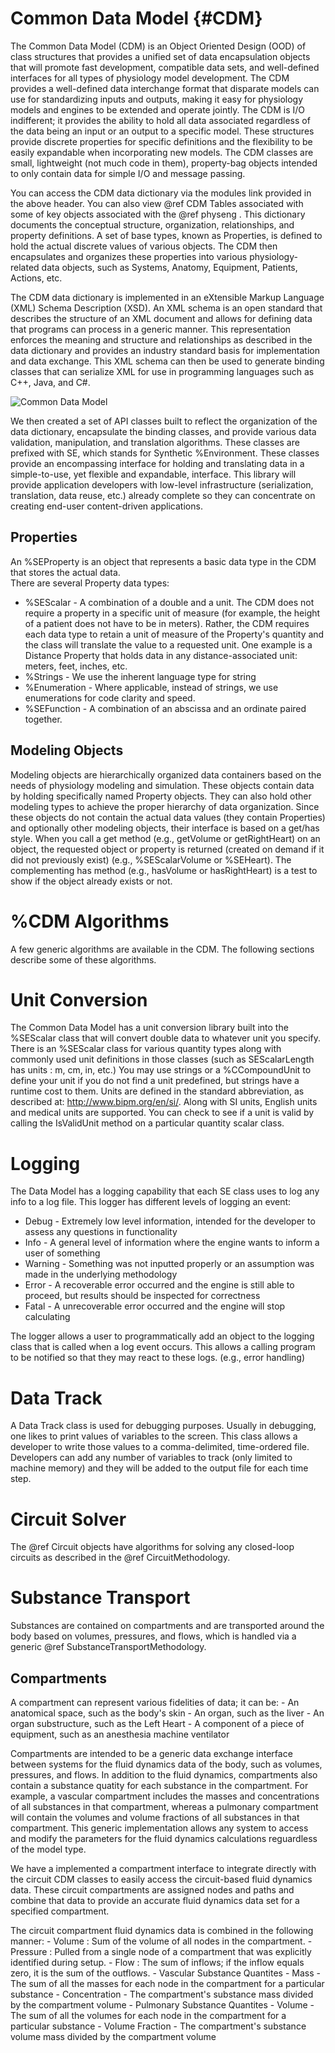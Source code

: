 Common Data Model {#CDM}
=================

The Common Data Model (CDM) is an Object Oriented Design (OOD) of class structures that provides a unified set of data encapsulation objects 
that will promote fast development, compatible data sets, and well-defined interfaces for all types of physiology model development. 
The CDM provides a well-defined data interchange format that disparate models can use for standardizing inputs and outputs, 
making it easy for physiology models and engines to be extended and operate jointly.
The CDM is I/O indifferent; it provides the ability to hold all data associated regardless of the data being an input or an output to a specific model. 
These structures provide discrete properties for specific definitions and the flexibility to be easily expandable when incorporating new models. 
The CDM classes are small, lightweight (not much code in them), property-bag objects intended to only contain data for simple I/O and message passing.

You can access the CDM data dictionary via the modules link provided in the above header. 
You can also view @ref CDM Tables associated with some of key objects associated with the @ref physeng . 
This dictionary documents the conceptual structure, organization, relationships, and property definitions. 
A set of base types, known as Properties, is defined to hold the actual discrete values of various objects. 
The CDM then encapsulates and organizes these properties into various physiology-related data objects, such as Systems, Anatomy, Equipment, Patients, Actions, etc.

The CDM data dictionary is implemented in an eXtensible Markup Language (XML) Schema Description (XSD). 
An XML schema is an open standard that describes the structure of an XML document and allows for defining data that programs can process in a generic manner. 
This representation enforces the meaning and structure and relationships as described in the data dictionary and provides an industry standard basis for implementation and data exchange. 
This XML schema can then be used to generate binding classes that can serialize XML for use in programming languages such as C++, Java, and C#.

<img src="./Images/CDM.png" alt="Common Data Model">

We then created a set of API classes built to reflect the organization of the data dictionary, encapsulate the binding classes, and provide various data validation, manipulation, and translation algorithms. 
These classes are prefixed with SE, which stands for Synthetic %Environment. These classes provide an encompassing interface for holding and translating data in a simple-to-use, yet flexible and expandable, interface. 
This library will provide application developers with low-level infrastructure (serialization, translation, data reuse, etc.) already complete so they can concentrate on creating end-user content-driven applications.

## Properties

An %SEProperty is an object that represents a basic data type in the CDM that stores the actual data. <br>
There are several Property data types:
- %SEScalar - A combination of a double and a unit. The CDM does not require a property in a specific unit of measure (for example, the height of a patient does not have to be in meters). 
Rather, the CDM requires each data type to retain a unit of measure of the Property's quantity and the class will translate the value to a requested unit. 
One example is a Distance Property that holds data in any distance-associated unit: meters, feet, inches, etc. 
- %Strings - We use the inherent language type for string
- %Enumeration - Where applicable, instead of strings, we use enumerations for code clarity and speed.
- %SEFunction - A combination of an abscissa and an ordinate paired together. 

## Modeling Objects

Modeling objects are hierarchically organized data containers based on the needs of physiology modeling and simulation. 
These objects contain data by holding specifically named Property objects. 
They can also hold other modeling types to achieve the proper hierarchy of data organization. 
Since these objects do not contain the actual data values (they contain Properties) and optionally other modeling objects, their interface is based on a get/has style. 
When you call a get method (e.g., getVolume or getRightHeart) on an object, the requested object or property is returned (created on demand if it did not previously exist) (e.g., %SEScalarVolume or %SEHeart). 
The complementing has method (e.g., hasVolume or hasRightHeart) is a test to show if the object already exists or not. 

# %CDM Algorithms

A few generic algorithms are available in the CDM. The following sections describe some of these algorithms.

# Unit Conversion

The Common Data Model has a unit conversion library built into the %SEScalar class that will convert double data to whatever unit you specify. 
There is an %SEScalar class for various quantity types along with commonly used unit definitions in those classes (such as SEScalarLength has units : m, cm, in, etc.) 
You may use strings or a %CCompoundUnit to define your unit if you do not find a unit predefined, but strings have a runtime cost to them. 
Units are defined in the standard abbreviation, as described at: http://www.bipm.org/en/si/. 
Along with SI units, English units and medical units are supported. 
You can check to see if a unit is valid by calling the IsValidUnit method on a particular quantity scalar class. 

# Logging

The Data Model has a logging capability that each SE class uses to log any info to a log file.
This logger has different levels of logging an event:
- Debug - Extremely low level information, intended for the developer to assess any questions in functionality
- Info - A general level of information where the engine wants to inform a user of something
- Warning - Something was not inputted properly or an assumption was made in the underlying methodology
- Error - A recoverable error occurred and the engine is still able to proceed, but results should be inspected for correctness
- Fatal - A unrecoverable error occurred and the engine will stop calculating

The logger allows a user to programmatically add an object to the logging class that is called when 
a log event occurs. This allows a calling program to be notified so that they may react to these logs. (e.g., error handling)

# Data Track

A Data Track class is used for debugging purposes. 
Usually in debugging, one likes to print values of variables to the screen. 
This class allows a developer to write those values to a comma-delimited, time-ordered file. 
Developers can add any number of variables to track (only limited to machine memory) and they will be added to the output file for each time step.
	
# Circuit Solver

The @ref Circuit objects have algorithms for solving any closed-loop circuits as described in the @ref CircuitMethodology.

# Substance Transport

Substances are contained on compartments and are transported around the body based on volumes, pressures, and flows, which is handled via a generic @ref SubstanceTransportMethodology.

## Compartments
A compartment can represent various fidelities of data; it can be:
	- An anatomical space, such as the body's skin
	- An organ, such as the liver
	- An organ substructure, such as the Left Heart
	- A component of a piece of equipment, such as an anesthesia machine ventilator
	
Compartments are intended to be a generic data exchange interface between systems for the fluid dynamics data of the body, such as volumes, pressures, and flows.
In addition to the fluid dynamics, compartments also contain a substance quatity for each substance in the compartment. 
For example, a vascular compartment includes the masses and concentrations of all substances in that compartment, 
whereas a pulmonary compartment will contain the volumes and volume fractions of all substances in that compartment. 
This generic implementation allows any system to access and modify the parameters for the fluid dynamics calculations reguardless of the model type. 

We have a implemented a compartment interface to integrate directly with the circuit CDM classes to easily access the circuit-based fluid dynamics data. 
These circuit compartments are assigned nodes and paths and combine that data to provide an accurate fluid dynamics data set for a specified compartment. 

The circuit compartment fluid dynamics data is combined in the following manner:
	- Volume : Sum of the volume of all nodes in the compartment.
	- Pressure : Pulled from a single node of a compartment that was explicitly identified during setup.
	- Flow : The sum of inflows; if the inflow equals zero, it is the sum of the outflows.
	- Vascular Substance Quantites
		- Mass - The sum of all the masses for each node in the compartment for a particular substance
		- Concentration - The compartment's substance mass divided by the compartment volume
	- Pulmonary Substance Quantites
		- Volume - The sum of all the volumes for each node in the compartment for a particular substance
		- Volume Fraction - The compartment's substance volume mass divided by the compartment volume

